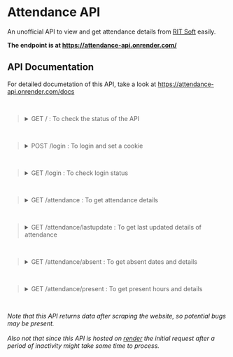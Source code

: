 # Attendance API

An unofficial API to view and get attendance details from [RIT Soft](http://rit.ac.in/ritsoft/ritsoftv2/) easily.

**The endpoint is at https://attendance-api.onrender.com/**

## API Documentation

For detailed documetation of this API, take a look at https://attendance-api.onrender.com/docs  

<br>

> <details>
> <summary> GET / : To check the status of the API</summary>
> 
> <br>
> Parameters : None  
> 
> Example response : 
> ```json
> {
>   "alive": "yes",
>   "message": "Check out https://attendance-api.onrender.com/docs for more details"
> }
> ```
> </details>

<br>

> <details>
> <summary> POST /login : To login and set a cookie </summary>
> <br>
>
> Parameters : None  
> Request body *(required)* : application/json  
> 
> Example body :   
> ```json
> {
>   "username": "string",
>   "password": "string"
> }
> ```
> 
> Example response :   
> ```json
> {
>   "message": "Login success. Cookie has been set successfully.",
>   "session-cookie": "c85aisn4o4k8f7phqa3e2d4em5"
> }
> ```
> 
> </details>

<br>

> <details>
> <summary>GET /login : To check login status</summary>
> 
> <br>
> 
> Parameters : session_cookie (cookie) 
> 
> Example response : 
> ```json
> {
>   "admission_no": "20BR1xx71",
>   "current_semester": "5",
>   "roll_no": "27",
>   "current_status": "APPROVED\n\t\t\t\t\t\n\n\t\t\t\t",
>   "message": "You are already logged in."
> }
> ```
> </details>
 
<br>

> <details>
> <summary>GET /attendance : To get attendance details</summary>
> 
> <br>
> 
> Parameters : session_cookie (cookie)  
> Optional parameters (query) : starting_date *(eg: 2022-06-29)*  
> Optional parameters (query) : ending_date *(eg: 2022-12-29)* 
> 
> Example reponse :
> ```json
> {
>   "name": "Devadathan M B",
>   "admission_no": "20BR1xx71",
>   "course_name": "BTECH",
>   "subject_attendance": [
>     {
>       "subject_name": "COMPUTER NETWORKS ",
>       "subject_code": "CST303",
>       "total_hours": "1",
>       "present_hours": "1",
>       "percentage": "100 %"
>     },
>     {
>       "subject_name": "DISASTER MANAGEMENT ",
>       "subject_code": "MCN301",
>       "total_hours": "12",
>       "present_hours": "12",
>       "percentage": "100 %"
>     },
>    {
>       "subject_name": "MANAGEMENT OF SOFTWARE SYSTEMS ",
>       "subject_code": "CST309",
>       "total_hours": "27",
>       "present_hours": "24",
>       "percentage": "88.89 %"
>     }
>    ...
>   ],
>   "total_attendance": " 96.59 % "
> }
> ```
> 
> </details>

<br>

> <details>
> <summary>GET /attendance/lastupdate : To get last updated details of attendance</summary>
> 
> <br>
> 
> Parameters : session_cookie (cookie)  
> <br>
> Example response :
> ```json
> {
>   "CST303": {
>     "subject_name": "COMPUTER NETWORKS ",
>     "last_update": "22, Sep 2022 Thu"
>   },
>   "MCN301": {
>     "subject_name": "DISASTER MANAGEMENT ",
>     "last_update": "08, Nov 2022 Tue"
>   },
>   "CST309": {
>     "subject_name": "MANAGEMENT OF SOFTWARE SYSTEMS ",
>     "last_update": "26, Sep 2022 Mon"
>   }
> }
> ```
> </details>

<br>

> <details>
> <summary>GET /attendance/absent : To get absent dates and details</summary>
> 
> <br>
> 
> Parameters : session_cookie (cookie)  
> <br>
> Example response :
> ```json
> [
>   {
>     "subject_name": "SYSTEM SOFTWARE ",
>     "subject_code": "CST305",
>     "absent_date": "29, Dec 2022 Thu",
>     "absent_hour": "1",
>     "status": "ABSENT"
>   },
>   {
>     "subject_name": "SYSTEM SOFTWARE ",
>     "subject_code": "CST305",
>     "absent_date": "24, Nov 2022 Thu",
>     "absent_hour": "1",
>     "status": "ABSENT"
>   },
>   {
>     "subject_name": "MANAGEMENT OF SOFTWARE SYSTEMS ",
>     "subject_code": "CST309",
>     "absent_date": "31, Oct 2022 Mon",
>     "absent_hour": "6",
>     "status": "ABSENT"
>   },
>   {
>     "subject_name": "SYSTEM SOFTWARE ",
>     "subject_code": "CST305",
>     "absent_date": "31, Oct 2022 Mon",
>     "absent_hour": "5",
>     "status": "ABSENT"
>   },
>   {
>     "subject_name": "MANAGEMENT OF SOFTWARE SYSTEMS ",
>     "subject_code": "CST309",
>     "absent_date": "29, Oct 2022 Sat",
>     "absent_hour": "6",
>     "status": "ABSENT"
>   }
> ] 
> ```
> </details>

<br>

> <details>
> <summary>GET /attendance/present : To get present hours and details </summary>
> 
> <br>
> 
> Parameters : session_cookie (cookie)  
> <br>
> Example response :
> ```json
> [
>   {
>     "subject_name": "SYSTEM SOFTWARE ",
>     "subject_code": "CST305",
>     "present_date": "26, Dec 2022 Mon",
>     "present_hour": "5",
>     "status": "PRESENT"
>   },
>   {
>     "subject_name": "MANAGEMENT OF SOFTWARE SYSTEMS ",
>     "subject_code": "CST309",
>     "present_date": "21, Dec 2022 Wed",
>     "present_hour": "3",
>     "status": "PRESENT"
>   },
>   {
>     "subject_name": "SYSTEM SOFTWARE ",
>     "subject_code": "CST305",
>     "present_date": "21, Dec 2022 Wed",
>     "present_hour": "5",
>     "status": "PRESENT"
>   }
> ]
> ```
> </details>

<br>




*Note that this API returns data after scraping the website, so potential bugs may be present.*  
<br>
*Also not that since this API is hosted on [render](https://render.com/docs) the initial request after a period of inactivity might take some time to process.*
